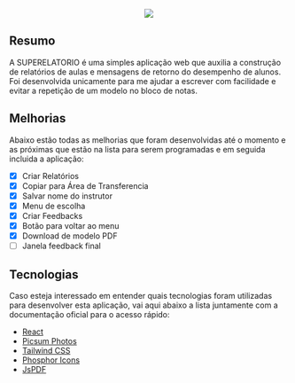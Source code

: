 <p align="center">
  <img src="https://i.ibb.co/bbwhvHZ/background.png">
</p>

## Resumo

A SUPERELATORIO é uma simples aplicação web que auxilia a construção de relatórios de aulas e mensagens de retorno do desempenho de alunos. Foi desenvolvida unicamente para me ajudar a escrever com facilidade e evitar a repetição de um modelo no bloco de notas.

## Melhorias

Abaixo estão todas as melhorias que foram desenvolvidas até o momento e as próximas que estão na lista para serem programadas e em seguida incluida a aplicação:

-   [x] Criar Relatórios
-   [x] Copiar para Área de Transferencia
-   [x] Salvar nome do instrutor
-   [x] Menu de escolha
-   [x] Criar Feedbacks
-   [x] Botão para voltar ao menu
-   [x] Download de modelo PDF
-   [ ] Janela feedback final

## Tecnologias

Caso esteja interessado em entender quais tecnologias foram utilizadas para desenvolver esta aplicação, vai aqui abaixo a lista juntamente com a documentação oficial para o acesso rápido:

-   [React](https://react.dev/learn)
-   [Picsum Photos](https://picsum.photos/)
-   [Tailwind CSS](https://tailwindcss.com/docs/installation)
-   [Phosphor Icons](https://phosphoricons.com/)
-   [JsPDF](https://rawgit.com/MrRio/jsPDF/master/docs/index.html)
